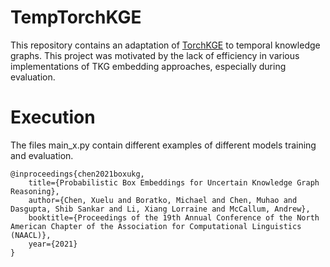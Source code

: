 # TempTorchKGE

This repository contains an adaptation of  [TorchKGE](https://torchkge.readthedocs.io) to temporal knowledge graphs. This project was motivated by the lack of efficiency in various implementations of TKG embedding approaches, especially during evaluation.

# Execution

The files main_x.py contain different examples of different models training and evaluation.

    @inproceedings{chen2021boxukg,
        title={Probabilistic Box Embeddings for Uncertain Knowledge Graph Reasoning},
        author={Chen, Xuelu and Boratko, Michael and Chen, Muhao and Dasgupta, Shib Sankar and Li, Xiang Lorraine and McCallum, Andrew},
        booktitle={Proceedings of the 19th Annual Conference of the North American Chapter of the Association for Computational Linguistics (NAACL)},
        year={2021}
    }
